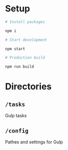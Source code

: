# Setup


```bash
# Install packages

npm i

# Start development

npm start

# Production build

npm run build

```

# Directories

## `/tasks`

Gulp tasks

## `/config`

Pathes and settings for Gulp